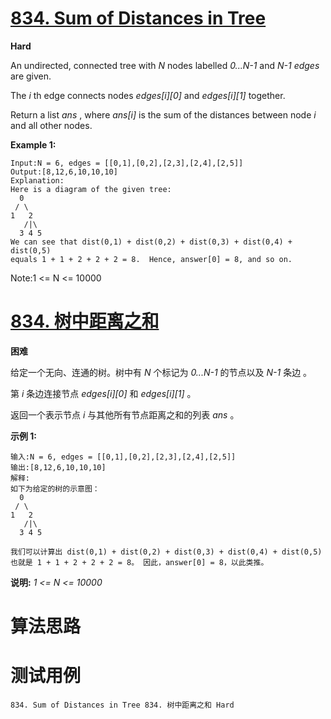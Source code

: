 # [834. Sum of Distances in Tree][enTitle]

**Hard**

An undirected, connected tree with  *N*  nodes labelled  *0...N-1*  and  *N-1*   *edges*  are given.

The  *i* th edge connects nodes  *edges[i][0]* and *edges[i][1]*  together.

Return a list  *ans* , where  *ans[i]*  is the sum of the distances between node  *i*  and all other nodes.

**Example 1:** 

```
Input:N = 6, edges = [[0,1],[0,2],[2,3],[2,4],[2,5]]
Output:[8,12,6,10,10,10]
Explanation:
Here is a diagram of the given tree:
  0
 / \
1   2
   /|\
  3 4 5
We can see that dist(0,1) + dist(0,2) + dist(0,3) + dist(0,4) + dist(0,5)
equals 1 + 1 + 2 + 2 + 2 = 8.  Hence, answer[0] = 8, and so on.

```

Note:1 <= N <= 10000


# [834. 树中距离之和][cnTitle]

**困难**

给定一个无向、连通的树。树中有  *N*  个标记为  *0...N-1*  的节点以及  *N-1*  条边 。

第  *i*  条边连接节点  *edges[i][0]*  和  *edges[i][1]*  。

返回一个表示节点  *i*  与其他所有节点距离之和的列表  *ans* 。

**示例 1:** 

```
输入:N = 6, edges = [[0,1],[0,2],[2,3],[2,4],[2,5]]
输出:[8,12,6,10,10,10]
解释:
如下为给定的树的示意图：
  0
 / \
1   2
   /|\
  3 4 5

我们可以计算出 dist(0,1) + dist(0,2) + dist(0,3) + dist(0,4) + dist(0,5) 
也就是 1 + 1 + 2 + 2 + 2 = 8。 因此，answer[0] = 8，以此类推。

```

**说明:**   *1 <= N <= 10000* 




# 算法思路

# 测试用例
```
834. Sum of Distances in Tree 834. 树中距离之和 Hard
```

[enTitle]: https://leetcode.com/problems/sum-of-distances-in-tree/
[cnTitle]: https://leetcode-cn.com/problems/sum-of-distances-in-tree/
